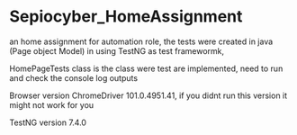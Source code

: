 # Sepiocyber_HomeAssignment
an home assignment for automation role, the tests were created in java (Page object Model) in using TestNG as test framewormk, 

HomePageTests class is the class were test are implemented, need to run and check the console log outputs

Browser version ChromeDriver 101.0.4951.41, if you didnt run this version it might not work for you 

TestNG version 7.4.0
